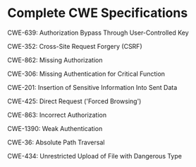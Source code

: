 

# Complete CWE Specifications

CWE-639: Authorization Bypass Through User-Controlled Key

CWE-352: Cross-Site Request Forgery (CSRF)

CWE-862: Missing Authorization

CWE-306: Missing Authentication for Critical Function

CWE-201: Insertion of Sensitive Information Into Sent Data

CWE-425: Direct Request ('Forced Browsing')

CWE-863: Incorrect Authorization

CWE-1390: Weak Authentication

CWE-36: Absolute Path Traversal

CWE-434: Unrestricted Upload of File with Dangerous Type
